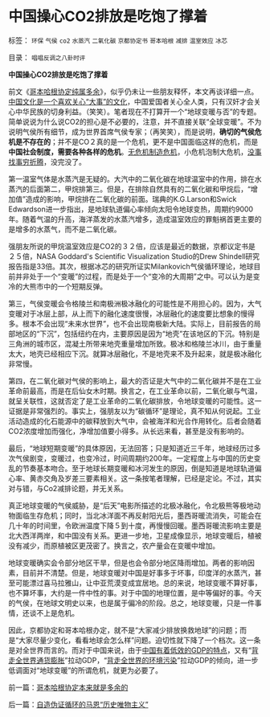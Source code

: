 # 中国操心CO2排放是吃饱了撑着

标签： `环保` `气侯` `co2` `水蒸汽` `二氧化碳` `京都协定书` `哥本哈根` `减排` `温室效应` `冰芯` 

目录： `唱唱反调之八卦时评`

**中国操心CO2排放是吃饱了撑着**

前文《[哥本哈根协定纯属多余](../../../2009/12/29/哥本哈根协定本来就是多余的.md)》，似乎仍未让一些朋友释怀，本文再谈详细一点。[中国文化是一个喜欢关心“大事”的文化](../../../2009/8/23/为什么“世风日下，人心不古”？.md)，中国爱国者关心全人类，只有汉奸才会关心中华民族的切身利益。（笑笑）。笔者现在不打算开一个“地球变暖与否”的专题。简单说说为什么说CO2的担心是不必要的，注意，并不直接关联“全球变暖”。不为说明气侯所有细节，成为世界首席气侯专家；（再笑笑），而是说明，**确切的气侯危机是不存在的**；并不是CO２真的是一个危机，更不是中国面临这样的危机，而是**中国社会制度，需要各种各样的危机**。[无危机制造危机](../../../2009/9/30/永久性的全国全民总动员.md)，小危机泡制大危机，[没事找事穷折腾](../../../2009/11/26/没事找事穷折腾.md)，没完没了。



第一温室气体是水蒸汽是无疑的。大汽中的二氧化碳在地球温室中的作用，排在水蒸汽的后面第二，甲烷排第三。但是，在排除自然具有的二氧化碳和甲烷后，“增加值”造成的影响，甲烷排在二氧化碳的前面。瑞典的K.G.Larson和Swick
Edwardson进一步指出，是地球轨道偏心率倾向太阳令地球变热，周期约9000年。随着气温的升高，海洋蒸发的水蒸汽增多，造成温室效应的罪魁祸首更主要的是增多的水蒸气，而不是二氧化碳。

强朋友所说的甲烷温室效应是CO2的３２倍，应该是最近的数据，京都议定书是２５倍，NASA Goddard's
Scientific Visualization Studio的Drew
Shindell研究报告指是33倍。其次，根据冰芯的研究所证实Milankovich气侯循环理论，地球目前并非处于一个“变暖”的过程，而是处于一个“变冷的大周期”之中。可以认为是变冷的大熊市中的一个短期反弹。



第三，气侯变暖会令格陵兰和南极洲极冰融化的可能性是不用担心的。因为，大气变暖对于冰层上部，从上而下的融化速度很慢，冰层融化的速度要比想象的慢得多。根本不会出现“未来水世界”，也不会出现南极新大陆。实际上，目前报告的局部地区的“下沉”，包括纽约在内，主要原因是因为“地壳”在该地区的下沉。特别是三角洲的城市区，混凝土所带来地壳重量增加所致。极冰和格陵兰冰川，由于重量太大，地壳已经相应下沉。就算冰层融化，不是地壳来不及升起来，就是极冰融化非常慢。

第四，在二氧化碳对气侯的影响上，最大的否证是大气中的二氧化碳并不是在工业革命前最高，而是在后仙女木时期。换言之，在工业革命以前，二氧化碳与气温，就呈关联性，这就否定了是工业革命的二氧化碳排放，令地球变暖的可能性。这一证据是非常强烈的。事实上，强朋友以为“碳循环”是理论，真不知从何说起。工业活动造成的化石能源中的碳释放到大气中，会被海洋和光合作用转化。后者会随着CO2浓度增加而强化，净增加值要小得多。从长远来看，甚至是没有影响的。

最后，“地球短期变暖”的具体原因，无法回答；只是知道近三千年，地球经历过多次气侯剧变，变暖过，也变冷过，时间周期约200年。一定程度上与中国的历史变乱的节奏基本吻合。至于地球长期变暖和冰河发生的原因，倒是知道是地球轨道偏心率、黄赤交角及岁差三要素相关。这一条按笔者理解，已经是定论。不过，其实对与错，与Co2减排论题，并无关系。

真正地球变暖的气侯威胁，是“后天”电影所描述的北极冰融化，令北极熊等极地动物面临生存危机；同时，当北冰洋面不再反射阳光后，墨西哥暖流消失，可能会在几十年的时间里，令欧洲温度下降５到十度，再慢慢回暖。墨西哥暖流影响主要是北大西洋两岸，和中国没有关系。更进一步地，卫星成像显示，地球变暖后，植被没有减少，而原植被区更茂密了。换言之，农产量会在变暖中增加。

地球变暖确实会令部分地区干旱，但是也会令部分地区降雨增加。两者的影响因素，目前并不清楚。但是，地球变暖对中国是好事多于坏事，印度洋的水蒸汽，甚至可能漂过喜马拉雅山，让中亚荒漠变成宜居地。总的来说，地球变暖不算好事，也不算坏事，大约是一件中性的事。对于中国的地理位置，是中等偏好的事。今天的气侯，在地球文明史以来，也是属于偏冷的阶段。总之，地球变暖，只是一件事情，还谈不上是危机。

因此，京都协定和哥本哈根办定，就不是“大家减少排放换救地球”的问题；而是“大家尽量少变化，看看地球会怎么样”问题。迫切性就下降了一个档次。这一条是对全世界而言的。而对于中国来说，由于[中国有着低效的GDP的特点](../../../2009/12/28/追赶美国，或让中国越来越落后.md)，又有“[背走全世界通货膨胀](../../../2007/11/26/中国以超出历史所有战争损失的代价背走了世界通胀.md)”拉动GDP，“[背走全世界的环境污染](../../../2009/12/29/哥本哈根协定本来就是多余的.md)”拉动GDP的倾向，进一步低调面对“地球变暖”的所谓危机，就更为必要了。

前一篇：[哥本哈根协定本来就是多余的](../../../2009/12/29/哥本哈根协定本来就是多余的.md)

后一篇：[自造伪证循环的马恩“历史唯物主义”](../../../2009/12/30/自造伪证循环的马恩“历史唯物主义”.md)